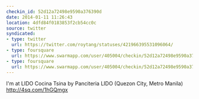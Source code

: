 ```yaml
---
checkin_id: 52d12a72498e9590a376390d
date: 2014-01-11 11:26:43
location: 4dfd84f0183853f2cb54cc0c
source: twitter
syndicated:
- type: twitter
  url: https://twitter.com/roytang/statuses/421966395531096064/
- type: foursquare
  url: https://www.swarmapp.com/user/405004/checkin/52d12a72498e9590a376390d?s=zWwhVfnjbJ1vCBfWBdPYFBApVW0&ref=tw
- type: foursquare
  url: https://www.swarmapp.com/user/405004/checkin/52d12a72498e9590a376390d?s=zWwhVfnjbJ1vCBfWBdPYFBApVW0&ref=tw
---
```


I'm at LIDO Cocina Tsina by Panciteria LIDO (Quezon City, Metro Manila) http://4sq.com/1hGQmgx